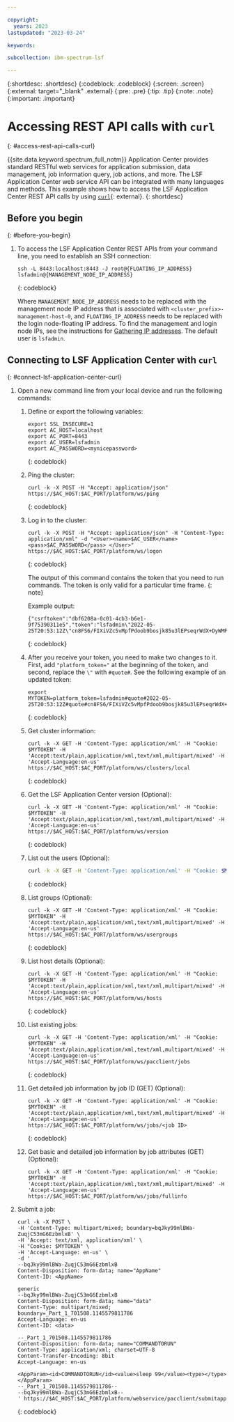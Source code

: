 ```yaml
---

copyright:
  years: 2023
lastupdated: "2023-03-24"

keywords: 

subcollection: ibm-spectrum-lsf

---
```


{:shortdesc: .shortdesc}
{:codeblock: .codeblock}
{:screen: .screen}
{:external: target="_blank" .external}
{:pre: .pre}
{:tip: .tip}
{:note: .note}
{:important: .important}

# Accessing REST API calls with `curl`
{: #access-rest-api-calls-curl}

{{site.data.keyword.spectrum_full_notm}} Application Center provides standard RESTful web services for application submission, data management, job information query, job actions, and more. The LSF Application Center web service API can be integrated with many languages and methods. This example shows how to access the LSF Application Center REST API calls by using [`curl`](https://www.ibm.com/docs/en/slac/10.2.0?topic=reference-jobs){: external}.
{: shortdesc}

## Before you begin
{: #before-you-begin}

1. To access the LSF Application Center REST APIs from your command line, you need to establish an SSH connection:

    ```
    ssh -L 8443:localhost:8443 -J root@{FLOATING_IP_ADDRESS} lsfadmin@{MANAGEMENT_NODE_IP_ADDRESS}
    ```
    {: codeblock}

    Where `MANAGEMENT_NODE_IP_ADDRESS` needs to be replaced with the management node IP address that is associated with `<cluster_prefix>-management-host-0`, and `FLOATING_IP_ADDRESS` needs to be replaced with the login node-floating IP address. To find the management and login node IPs, see the instructions for [Gathering IP addresses](/docs/ibm-spectrum-lsf?topic=ibm-spectrum-lsf-accessing-lsf-gui#gathering-ip-addresses). The default user is `lsfadmin`.

## Connecting to LSF Application Center with `curl`
{: #connect-lsf-application-center-curl}

1. Open a new command line from your local device and run the following commands:

    1. Define or export the following variables:

        ```text
        export SSL_INSECURE=1
        export AC_HOST=localhost
        export AC_PORT=8443
        export AC_USER=lsfadmin
        export AC_PASSWORD=<mynicepassword>
        ```
        {: codeblock}

    2. Ping the cluster:

        ```text
        curl -k -X POST -H "Accept: application/json" https://$AC_HOST:$AC_PORT/platform/ws/ping
        ```
        {: codeblock}

    3. Log in to the cluster:

        ```text
        curl -k -X POST -H "Accept: application/json" -H "Content-Type: application/xml" -d "<User><name>$AC_USER</name> <pass>$AC_PASSWORD</pass> </User>" https://$AC_HOST:$AC_PORT/platform/ws/logon
        ```
        {: codeblock}

        The output of this command contains the token that you need to run commands. The token is only valid for a particular time frame.
        {: note}

        Example output:

        ```text
        {"csrftoken":"dbf6208a-0c01-4cb3-b6e1-9f75390311e5","token":"lsfadmin\"2022-05-25T20:53:12Z\"cn8FS6/FIXiVZc5vMpfPdoob9bosjk85u3lEPseqrWdX+DyWMPYkYgPOC5UJ+a4m87zyjHDq1DhjIZyYx1X47SFGRS4MRzeah94l+EpNBazKilXsG8cVuYyUgtz9M0J6\"PBNNTKLPN3JlyOpnCqI7cg=="}
        ```
        {: codeblock}

    4. After you receive your token, you need to make two changes to it. First, add `"platform_token="` at the beginning of the token, and second, replace the `\"` with `#quote#`. See the following example of an updated token:

        ```text
        export
        MYTOKEN=platform_token=lsfadmin#quote#2022-05-25T20:53:12Z#quote#cn8FS6/FIXiVZc5vMpfPdoob9bosjk85u3lEPseqrWdX+DyWMPYkYgPOC5UJ+a4m87zyjHDq1DhjIZyYx1X47SFGRS4MRzeah94l+EpNBazKilXsG8cVuYyUgtz9M0J6#quote#PBNNTKLPN3JlyOpnCqI7cg==
        ```
        {: codeblock}

    5. Get cluster information:

        ```text
        curl -k -X GET -H 'Content-Type: application/xml' -H "Cookie: $MYTOKEN" -H 'Accept:text/plain,application/xml,text/xml,multipart/mixed' -H 'Accept-Language:en-us'  https://$AC_HOST:$AC_PORT/platform/ws/clusters/local
        ```
        {: codeblock}

    6. Get the LSF Application Center version (Optional):

        ```text
        curl -k -X GET -H 'Content-Type: application/xml' -H "Cookie: $MYTOKEN" -H 'Accept:text/plain,application/xml,text/xml,multipart/mixed' -H 'Accept-Language:en-us'  https://$AC_HOST:$AC_PORT/platform/ws/version
        ```
        {: codeblock}

    6. List out the users (Optional):

        ```bash
        curl -k -X GET -H 'Content-Type: application/xml' -H "Cookie: $MYTOKEN" -H 'Accept:text/plain,application/xml,text/xml,multipart/mixed' -H 'Accept-Language:en-us'   https://$AC_HOST:$AC_PORT/platform/ws/users
        ```
        {: codeblock}

    8. List groups (Optional):

        ```text
        curl -k -X GET -H 'Content-Type: application/xml' -H "Cookie: $MYTOKEN" -H 'Accept:text/plain,application/xml,text/xml,multipart/mixed' -H 'Accept-Language:en-us'   https://$AC_HOST:$AC_PORT/platform/ws/usergroups
        ```
        {: codeblock}

    9. List host details (Optional):

        ```text
        curl -k -X GET -H 'Content-Type: application/xml' -H "Cookie: $MYTOKEN" -H 'Accept:text/plain,application/xml,text/xml,multipart/mixed' -H 'Accept-Language:en-us'   https://$AC_HOST:$AC_PORT/platform/ws/hosts
        ```
        {: codeblock}

    10. List existing jobs:

        ```text
        curl -k -X GET -H 'Content-Type: application/xml' -H "Cookie: $MYTOKEN" -H 'Accept:text/plain,application/xml,text/xml,multipart/mixed' -H 'Accept-Language:en-us'   https://$AC_HOST:$AC_PORT/platform/ws/pacclient/jobs
        ```
        {: codeblock}

    11. Get detailed job information by job ID (GET) (Optional):

        ```text
        curl -k -X GET -H 'Content-Type: application/xml' -H "Cookie: $MYTOKEN" -H 'Accept:text/plain,application/xml,text/xml,multipart/mixed' -H 'Accept-Language:en-us'   https://$AC_HOST:$AC_PORT/platform/ws/jobs/<job ID>
        ```
        {: codeblock}

    12. Get basic and detailed job information by job attributes (GET) (Optional):

        ```text
        curl -k -X GET -H 'Content-Type: application/xml' -H "Cookie: $MYTOKEN" -H 'Accept:text/plain,application/xml,text/xml,multipart/mixed' -H 'Accept-Language:en-us'   https://$AC_HOST:$AC_PORT/platform/ws/jobs/fullinfo
        ```

2. Submit a job:

    ```curl
    curl -k -X POST \
    -H 'Content-Type: multipart/mixed; boundary=bqJky99mlBWa-ZuqjC53mG6EzbmlxB' \
    -H 'Accept: text/xml, application/xml' \
    -H "Cookie: $MYTOKEN" \
    -H 'Accept-Language: en-us' \
    -d '
    --bqJky99mlBWa-ZuqjC53mG6EzbmlxB
    Content-Disposition: form-data; name="AppName"
    Content-ID: <AppName>

    generic
    --bqJky99mlBWa-ZuqjC53mG6EzbmlxB
    Content-Disposition: form-data; name="data"
    Content-Type: multipart/mixed; boundary=_Part_1_701508.1145579811786
    Accept-Language: en-us
    Content-ID: <data>

    --_Part_1_701508.1145579811786
    Content-Disposition: form-data; name="COMMANDTORUN"
    Content-Type: application/xml; charset=UTF-8
    Content-Transfer-Encoding: 8bit
    Accept-Language: en-us

    <AppParam><id>COMMANDTORUN</id><value>sleep 99</value><type></type></AppParam>
    --_Part_1_701508.1145579811786--
    --bqJky99mlBWa-ZuqjC53mG6EzbmlxB--
    ' https://$AC_HOST:$AC_PORT/platform/webservice/pacclient/submitapp
    ```
    {: codeblock}






